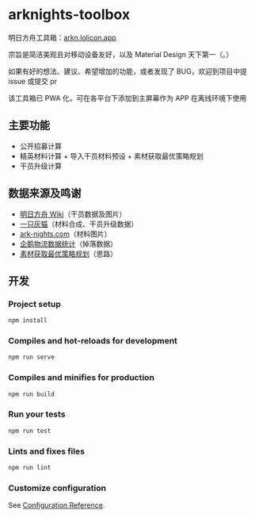 # arknights-toolbox

明日方舟工具箱：[arkn.lolicon.app](https://arkn.lolicon.app)

宗旨是简洁美观且对移动设备友好，以及 Material Design 天下第一（。）

如果有好的想法、建议、希望增加的功能，或者发现了 BUG，欢迎到项目中提 issue 或提交 pr

该工具箱已 PWA 化，可在各平台下添加到主屏幕作为 APP 在离线环境下使用

## 主要功能

- 公开招募计算
- 精英材料计算 + 导入干员材料预设 + 素材获取最优策略规划
- 干员升级计算

## 数据来源及鸣谢

- [明日方舟 Wiki](http://wiki.joyme.com/arknights)（干员数据及图片）
- [一只灰猫](https://github.com/graueneko/graueneko.github.io)（材料合成、干员升级数据）
- [ark-nights.com](https://github.com/Houdou/arkgraph)（材料图片）
- [企鹅物流数据统计](https://penguin-stats.io/)（掉落数据）
- [素材获取最优策略规划](https://bbs.nga.cn/read.php?tid=17507710)（思路）

## 开发

### Project setup

```bash
npm install
```

### Compiles and hot-reloads for development

```bash
npm run serve
```

### Compiles and minifies for production

```bash
npm run build
```

### Run your tests

```bash
npm run test
```

### Lints and fixes files

```bash
npm run lint
```

### Customize configuration

See [Configuration Reference](https://cli.vuejs.org/config/).
